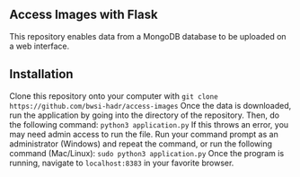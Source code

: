 ## Access Images with Flask

This repository enables data from a MongoDB database to be uploaded on a web interface.

## Installation

Clone this repository onto your computer with
```git clone https://github.com/bwsi-hadr/access-images```
Once the data is downloaded, run the application by going into the directory of the repository. Then, do the following command:
```python3 application.py```
If this throws an error, you may need admin access to run the file. Run your command prompt as an administrator (Windows) and repeat the command, or run the following command (Mac/Linux):
```sudo python3 application.py```
Once the program is running, navigate to `localhost:8383` in your favorite browser.